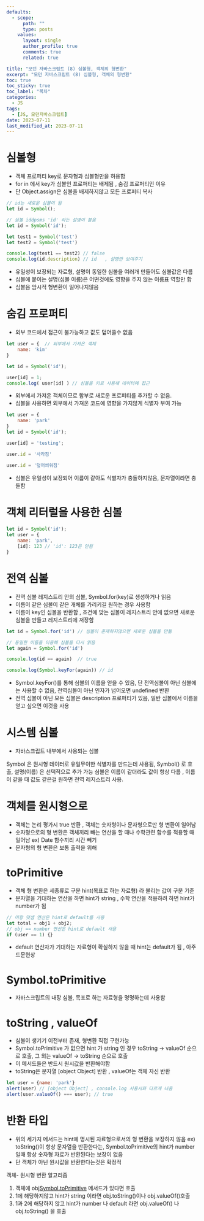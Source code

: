 ```yaml
---
defaults:
  - scope:
      path: ""
      type: posts
    values:
      layout: single
      author_profile: true
      comments: true
      related: true

title: "모던 자바스크립트 (8) 심볼형, 객체의 형변환"
excerpt: "모던 자바스크립트 (8) 심볼형, 객체의 형변환"
toc: true
toc_sticky: true
toc_label: "목차"
categories:
  - JS
tags:
  - [JS, 모던자바스크립트]
date: 2023-07-11
last_modified_at: 2023-07-11
---
```

# 심볼형 
- 객체 프로퍼티 key로 문자형과 심볼형만을 허용함
- for in 에서 key가 심볼인 프로퍼티는 배제됨 , 숨김 프로퍼티인 이유 
- 단 Object.assign은 심볼을 배제하지않고 모든 프로퍼티 복사  
```js
// id는 새로운 심볼이 됨 
let id = Symbol();

// 심볼 iddpsms 'id' 라는 설명이 붙음 
let id = Symbol('id');

let test1 = Symbol('test')
let test2 = Symbol('test')

console.log(test1 == test2) // false
console.log(id.description) // id   , 설명만 보여주기 
```
-  유일성이 보장되는 자료형, 설명이 동일한 심볼을 여러개 만들어도 심볼값은 다름
- 심볼에 붙이는 설명(심볼 이름)은 어떤것에도 영향을 주지 않는 이름표 역할만 함
- 심볼음 암시적 형변환이 일어나지않음 

# 숨김 프로퍼티 
- 외부 코드에서 접근이 불가능하고 값도 덮어쓸수 없음 
```js
let user = {  // 외부에서 가져온 객체 
    name: 'kim'
}

let id = Symbol('id');

user[id] = 1;
console.log( user[id] ) // 심볼을 키로 사용해 데이터에 접근 
```
- 외부에서 가져온 객체이므로 함부로 새로운 프로퍼티를 추가할 수 없음. 
- 심볼을 사용하면 외부에서 가져온 코드에 영향을 가지않게 식별자 부여 가능 
```js
let user = {
    name: 'park'
}
let id = Symbol('id');

user[id] = 'testing';

user.id = '사라짐'

user.id = '덮어씌워짐'

```
- 심볼은 유일성이 보장되어 이름이 같아도 식별자가 충돌하지않음, 문자열이라면 충돌함  


# 객체 리터럴을 사용한 심볼 
```js
let id = Symbol('id');
let user = {
    name: 'park',
    [id]: 123 // 'id': 123은 안됨 
}
```

# 전역 심볼
- 전역 심볼 레지스트리 안의 심볼, Symbol.for(key)로 생성하거나 읽음 
- 이름이 같은 심볼이 같은 개체를 가리키길 원하는 경우 사용함
- 이름이 key인 심볼을 반환함 , 조건에 맞는 심볼이 레지스트리 안에 없으면 새로운 심볼을 만들고 레지스트리에 저장함
```js
let id = Symbol.for('id') // 심볼이 존재하지않으면 새로운 심볼을 만듦

// 동일한 이름을 이용해 심볼을 다시 읽음
let again = Symbol.for('id')

console.log(id == again)  // true

console.log(Symbol.keyFor(again)) // id

```
- Symbol.keyFor()를 통해 심볼의 이름을 얻을 수 있음, 단 전역심볼이 아닌 심볼에는 사용할 수 없음, 전역심볼이 아닌 인자가 넘어오면 undefined 반환
- 전역 심볼이 아닌 모든 심볼은 description 프로퍼티가 있음, 일반 심볼에서 이름을 얻고 싶으면 이것을 사용 

# 시스템 심볼 
- 자바스크립트 내부에서 사용되는 심볼 



Symbol 은 원시형 데이터로 유일무이한 식별자를 만드는데 사용됨, Symbol() 로 호출, 설명(이름) 은 선택적으로 추가 가능 
심볼은 이름이 같더라도 값이 항상 다름 , 이름이 같을 때 값도 같은걸 원하면 전역 레지스트리 사용.

# 객체를 원시형으로 
- 객체는 논리 평가시 true 반환 , 객체는 숫자형이나 문자형으로만 형 변환이 일어남 
- 숫자형으로의 형 변환은 객체끼리 빼는 연산을 할 때나 수학관련 함수를 적용할 때 일어남 ex) Date 함수끼리 시간 빼기
- 문자형의 형 변환은 보통 출력을 위해 

# toPrimitive
- 객체 형 변환은 세종류로 구분 hint(목표로 하는 자료형) 라 불리는 값이 구분 기준 
- 문자열을 기대하는 연산을 하면 hint가 string , 수학 연산을 적용하려 하면 hint가 number가 됨

```js
// 이항 덧셈 연산은 hint로 default를 사용
let total = obj1 + obj2;
// obj == number 연산은 hint로 default 사용 
if (user == 1) {}
```
- default 연산자가 기대하는 자료형이 확실하지 않을 때 hint는 default가 됨 , 아주 드문현상

# Symbol.toPrimitive
- 자바스크립트의 내장 심볼, 목표로 하는 자료형을 명명하는데 사용함

# toString , valueOf
- 심볼이 생기기 이전부터 존재, 형변환 직접 구현가능 
- Symbol.toPrimitive 가 없으면 hint 가 string 인 경우 toString -> valueOf 순으로 호출, 그 외는 valueOf -> toString 순으로 호출
- 이 메서드들은 반드시 원시값을 반환해야함 
- toString은 문자열 [object Object] 반환 , valueOf는 객체 자신 반환 
```js
let user = {name: 'park'}
alert(user) // [object Object] , console.log 사용시와 다르게 나옴 
alert(user.valueOf() === user); // true
```

# 반환 타입 
- 위의 세가지 메서드는 hint에 명시된 자료형으로서의 형 변환을 보장하지 않음 ex) toString()이 항상 문자열을 반환한다는, Symbol.toPrimitive의 hint가 number 일때 항상 숫자형 자료가 반환된다는 보장이 없음
- 단 객체가 아닌 원시값을 반환한다는것은 확정적 


객체- 원시형 변환 알고리즘 
1. 객체에 obj[Symbol.toPrimitive](hint) 메서드가 있다면 호출 
2. 1에 해당하지않고 hint가 string 이라면 obj.toString()이나 obj.valueOf()호출 
3. 1과 2에 해당하지 않고 hint가 number 나 default 라면 obj.valueOf() 나 obj.toString() 을 호출


